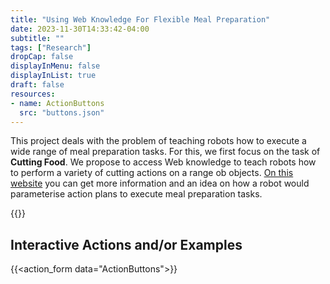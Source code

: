```yaml
---
title: "Using Web Knowledge For Flexible Meal Preparation"
date: 2023-11-30T14:33:42-04:00
subtitle: ""
tags: ["Research"]
dropCap: false
displayInMenu: false
displayInList: true
draft: false
resources:
- name: ActionButtons
  src: "buttons.json"
---
```


This project deals with the problem of teaching robots how to execute a wide range of meal preparation tasks. For this, we first focus on the task of <b>Cutting Food</b>. We propose to access Web knowledge to teach robots how to perform a variety of cutting actions on a range ob objects.
<a href="https://food-ninja.github.io/FoodCutting/">On this website</a> you can get more information and an idea on how a robot would parameterise action plans to execute meal preparation tasks.

<param class="hidde-after-preview">
{{<action_form data="ActionButtons">}}

<!--more-->


Interactive Actions and/or Examples
---

{{<action_form data="ActionButtons">}}

</br>
